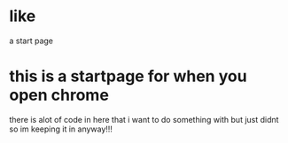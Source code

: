 # like
a start page

# this is a startpage for when you open chrome 
there is alot of code in here that i want to do something with but just didnt so im keeping it in anyway!!!
